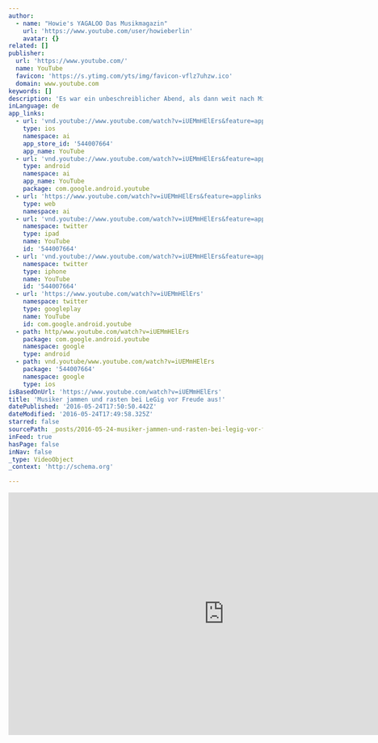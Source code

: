 ```yaml
---
author:
  - name: "Howie's YAGALOO Das Musikmagazin"
    url: 'https://www.youtube.com/user/howieberlin'
    avatar: {}
related: []
publisher:
  url: 'https://www.youtube.com/'
  name: YouTube
  favicon: 'https://s.ytimg.com/yts/img/favicon-vflz7uhzw.ico'
  domain: www.youtube.com
keywords: []
description: 'Es war ein unbeschreiblicher Abend, als dann weit nach Mitternacht die Stimmung schließlich überkochte und Musiker wie Chris Schummert und Max Buskohl einfach mal vor Glück ausgerastet sind. ***** ► Jetzt Abonnieren: http://bit.ly/1E8SxTX ► Finde uns auf Facebook: https://www.facebook.com/yagaloo.TV ► Folge uns auf Twitter: https://twitter.com/yagalooTV ► Website: http://www.yagaloo.com/ *****'
inLanguage: de
app_links:
  - url: 'vnd.youtube://www.youtube.com/watch?v=iUEMmHElErs&feature=applinks'
    type: ios
    namespace: ai
    app_store_id: '544007664'
    app_name: YouTube
  - url: 'vnd.youtube://www.youtube.com/watch?v=iUEMmHElErs&feature=applinks'
    type: android
    namespace: ai
    app_name: YouTube
    package: com.google.android.youtube
  - url: 'https://www.youtube.com/watch?v=iUEMmHElErs&feature=applinks'
    type: web
    namespace: ai
  - url: 'vnd.youtube://www.youtube.com/watch?v=iUEMmHElErs&feature=applinks'
    namespace: twitter
    type: ipad
    name: YouTube
    id: '544007664'
  - url: 'vnd.youtube://www.youtube.com/watch?v=iUEMmHElErs&feature=applinks'
    namespace: twitter
    type: iphone
    name: YouTube
    id: '544007664'
  - url: 'https://www.youtube.com/watch?v=iUEMmHElErs'
    namespace: twitter
    type: googleplay
    name: YouTube
    id: com.google.android.youtube
  - path: http/www.youtube.com/watch?v=iUEMmHElErs
    package: com.google.android.youtube
    namespace: google
    type: android
  - path: vnd.youtube/www.youtube.com/watch?v=iUEMmHElErs
    package: '544007664'
    namespace: google
    type: ios
isBasedOnUrl: 'https://www.youtube.com/watch?v=iUEMmHElErs'
title: 'Musiker jammen und rasten bei LeGig vor Freude aus!'
datePublished: '2016-05-24T17:50:50.442Z'
dateModified: '2016-05-24T17:49:58.325Z'
starred: false
sourcePath: _posts/2016-05-24-musiker-jammen-und-rasten-bei-legig-vor-freude-aus.md
inFeed: true
hasPage: false
inNav: false
_type: VideoObject
_context: 'http://schema.org'

---
```

<iframe src="https://cdn.embedly.com/widgets/media.html?src=https%3A%2F%2Fwww.youtube.com%2Fembed%2FiUEMmHElErs%3Ffeature%3Doembed&amp;url=http%3A%2F%2Fwww.youtube.com%2Fwatch%3Fv%3DiUEMmHElErs&amp;image=https%3A%2F%2Fi.ytimg.com%2Fvi%2FiUEMmHElErs%2Fhqdefault.jpg&amp;key=b7d04c9b404c499eba89ee7072e1c4f7&amp;type=text%2Fhtml&amp;schema=youtube" width="854" height="480" scrolling="no" frameborder="0" allowfullscreen="" style=""></iframe>